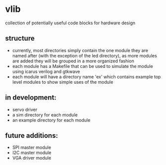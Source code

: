 # vlib
collection of potentially useful code blocks for hardware design

## structure
* currently, most directories simply contain the one module they are named after (with the exception of the led directory), as more modules are added they will be grouped in a more organized fashion
* each module has a Makefile that can be used to simulate the module using icarus verilog and gtkwave
* each module will have a directory name 'ex' which contains example top level modules to show simple uses of the module

## in development:
* servo driver
* a sim directory for each module
* an example directory for each module

## future additions:
* SPI master module
* I2C master module
* VGA driver module
